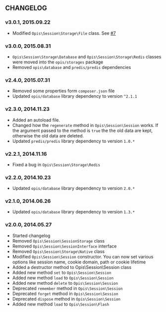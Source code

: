 CHANGELOG
-------------
### v3.0.1, 2015.09.22

* Modified `Opis\Session\Storage\File` class. See [#7](https://github.com/opis/session/issues/7)

### v3.0.0, 2015.08.31

* `Opis\Session\Storage\Database` and `Opis\Session\Storage\Redis` classes were moved into
the `opis/storages` package
* Removed `opis\database` and `predis/predis` dependencies

### v2.4.0, 2015.07.31

* Removed some properties form `composer.json` file
* Updated `opis/database` library dependency to version `^2.1.1`

### v2.3.0, 2014.11.23

* Added an autoload file.
* Changed how the `regenerate` method in `Opis\Session\Session` works. If the argument passed
to the method is `true` the the old data are kept, otherwise the old data are deleted.
* Updated `predis/predis` library dependency to version `1.0.*`

### v2.2.1, 2014.11.16

* Fixed a bug in `Opis\Session\Storage\Redis`

### v2.2.0, 2014.10.23

* Updated `opis/database` library dependency to version `2.0.*`

### v2.1.0, 2014.06.26

* Updated `opis/database` library dependency to version `1.3.*`

### v2.0.0, 2014.05.27

* Started changelog
* Removed `Opis\Session\SessionStorage` class
* Removed `Opis\Session\SessionInterface` interface
* Removed `Opis\Session\Storage\Native` class
* Modified `Opis\Session\Session` constructor.
    You can now set various options like session name, cookie domain, path or cookie lifetime
* Added a destructor method to Opis\Session\Session class
* Added new method `set` to `Opis\Session\Session`
* Added new method `load` to `Opis\Session\Session`
* Added new method `delete` to `Opis\Session\Session`
* Deprecated `remember` method in `Opis\Session\Session`
* Deprecated `forget` method in `Opis\Session\Session`
* Deprecated `dispose` method in `Opis\Session\Session`
* Added new method `load` to `Opis\Session\Flash`